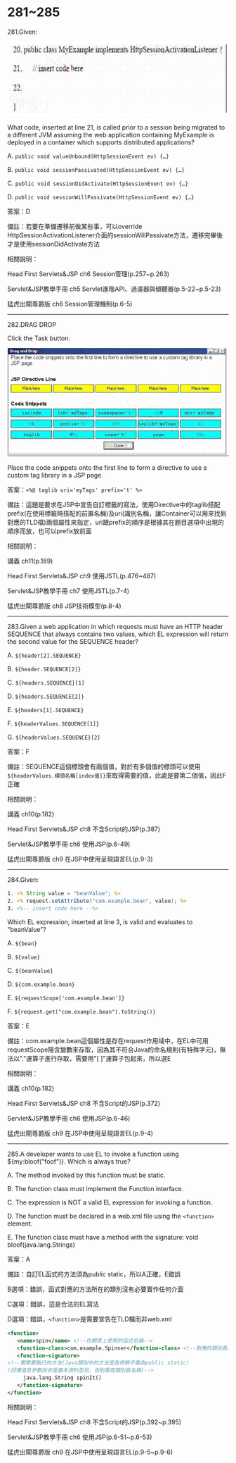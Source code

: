 281~285
========================

281.Given:

![1506470796998](/media/18797.jpeg)

What code, inserted at line 21, is called prior to a session being migrated to a different JVM
assuming the web application containing MyExample is deployed in a container which supports
distributed applications?

A. `public void valueUnbound(HttpSessionEvent ev) {…}`

B. `public void sessionPassivated(HttpSessionEvent ev) {…}`

C. `public void sessionDidActivate(HttpSessionEvent ev) {…}`

D. `public void sessionWillPassivate(HttpSessionEvent ev) {…}`

<!--sec data-title="解析" data-id="section281_2" data-collapse=true ces-->
答案：D

備註：若要在準備遷移前做某些事，可以override HttpSessionActivationListener介面的sessionWillPassivate方法，遷移完畢後才是使用sessionDidActivate方法

相關說明：

Head First Servlets&JSP ch6 Session管理(p.257~p.263)

Servlet&JSP教學手冊 ch5 Servlet進階API、過濾器與傾聽器(p.5-22~p.5-23)

猛虎出閘尊爵版 ch6 Session管理機制(p.6-5)
<!--endsec-->

---
282.DRAG DROP

Click the Task button.

![1506471054129](/media/25405.jpeg)

Place the code snippets onto the first line to form a directive to use a custom tag library in a JSP page.

<!--sec data-title="解析" data-id="section282_2" data-collapse=true ces-->
答案：`<%@ taglib uri='myTags' prefix='t' %>`

備註：這題是要求在JSP中宣告自訂標籤的寫法，使用Directive中的taglib搭配prefix(在使用標籤時搭配的前置名稱)及uri(識別名稱，讓Container可以用來找到對應的TLD檔)兩個屬性來指定，uri跟prefix的順序是根據其在題目選項中出現的順序而放，也可以prefix放前面

相關說明：

講義 ch11(p.189)

Head First Servlets&JSP ch9 使用JSTL(p.476~487)

Servlet&JSP教學手冊 ch7 使用JSTL(p.7-4)

猛虎出閘尊爵版 ch8 JSP技術模型(p.8-4)
<!--endsec-->

---
283.Given a web application in which requests must have an HTTP header SEQUENCE that always
contains two values, which EL expression will return the second value for the SEQUENCE
header?

A. `${header[2].SEQUENCE}`

B. `${header.SEQUENCE[2]}`

C. `${headers.SEQUENCE}[1]`

D. `${headers.SEQUENCE[2]}`

E. `${headers[1].SEQUENCE}`

F.  `${headerValues.SEQUENCE[1]}`

G. `${headerValues.SEQUENCE}[2]`

<!--sec data-title="解析" data-id="section283_2" data-collapse=true ces-->
答案：F

備註：SEQUENCE這個標頭會有兩個值，對於有多個值的標頭可以使用`${headerValues.標頭名稱[index值]}`來取得需要的值，此處是要第二個值，因此F正確

相關說明：

講義 ch10(p.182)

Head First Servlets&JSP ch8 不含Script的JSP(p.387)

Servlet&JSP教學手冊 ch6 使用JSP(p.6-49)

猛虎出閘尊爵版 ch9 在JSP中使用呈現語言EL(p.9-3)
<!--endsec-->

---
284.Given:

```jsp
1. <% String value = "beanValue"; %>
2. <% request.setAttribute("com.example.bean", value); %>
3. <%-- insert code here --%>
```

Which EL expression, inserted at line 3, is valid and evaluates to “beanValue”?

A. `${bean}`

B. `${value}`

C. `${beanValue}`

D. `${com.example.bean}`

E. `${requestScope['com.example.bean']}`

F. `${request.get("com.example.bean").toString()}`

<!--sec data-title="解析" data-id="section284_2" data-collapse=true ces-->
答案：E

備註：com.example.bean這個屬性是存在request作用域中，在EL中可用requestScope隱含變數來存取，因為其不符合Java的命名規則(有特殊字元)，無法以"."運算子進行存取，需要用"[ ]"運算子包起來，所以選E

相關說明：

講義 ch10(p.182)

Head First Servlets&JSP ch8 不含Script的JSP(p.372)

Servlet&JSP教學手冊 ch6 使用JSP(p.6-46)

猛虎出閘尊爵版 ch9 在JSP中使用呈現語言EL(p.9-4)
<!--endsec-->

---
285.A developer wants to use EL to invoke a function using ${my:bloof("foof")}. Which is always true?

A. The method invoked by this function must be static.

B. The function class must implement the Function interface.

C. The expression is NOT a valid EL expression for invoking a function.

D. The function must be declared in a web.xml file using the `<function>` element.

E. The function class must have a method with the signature: void bloof(java.lang.Strings)

<!--sec data-title="解析" data-id="section285_2" data-collapse=true ces-->
答案：A

備註：自訂EL函式的方法須為public static，所以A正確，E錯誤

B選項：錯誤，函式對應的方法所在的類別沒有必要實作任何介面

C選項：錯誤，這是合法的EL寫法

D選項：錯誤，`<function>`是需要宣告在TLD檔而非web.xml

```xml
<function> 
   <name>spin</name> <!--在網頁上使用的函式名稱-->
   <function-class>com.example.Spinner</function-class> <!--對應的類別長名稱-->
   <function-signature> 
<!--實際要執行的方法(Java類別中的方法宣告修飾子需為public static)
(回傳值及參數除非是基本資料型別，否則需寫類別長名稱)-->
     java.lang.String spinIt() 
   </function-signature> 
</function> 
```

相關說明：

Head First Servlets&JSP ch8 不含Script的JSP(p.392~p.395)

Servlet&JSP教學手冊 ch6 使用JSP(p.6-51~p.6-53)

猛虎出閘尊爵版 ch9 在JSP中使用呈現語言EL(p.9-5~p.9-6)
<!--endsec-->